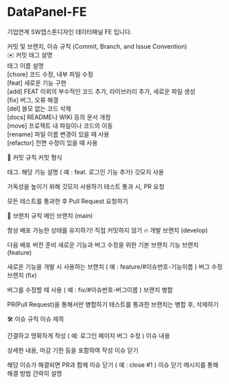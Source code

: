 # DataPanel-FE
기업연계 SW캡스톤디자인 데이터패널 FE 입니다.  

커밋 및 브랜치, 이슈 규칙 (Commit, Branch, and Issue Convention)  
✉️ 커밋 태그 설명  
태그 이름	설명  
[chore]	코드 수정, 내부 파일 수정  
[feat]	새로운 기능 구현  
[add]	FEAT 이외의 부수적인 코드 추가, 라이브러리 추가, 새로운 파일 생성  
[fix]	버그, 오류 해결  
[del]	쓸모 없는 코드 삭제  
[docs]	README나 WIKI 등의 문서 개정  
[move]	프로젝트 내 파일이나 코드의 이동  
[rename]	파일 이름 변경이 있을 때 사용  
[refactor]	전면 수정이 있을 때 사용  

📌 커밋 규칙
커밋 형식

태그. 해당 기능 설명 ( 예 : feat. 로그인 기능 추가)
깃모지 사용

가독성을 높이기 위해 깃모지 사용하기
테스트 통과 시, PR 요청

모든 테스트를 통과한 후 Pull Request 요청하기

🌴 브랜치 규칙
메인 브랜치 (main)

항상 배포 가능한 상태를 유지하기!
직접 커밋하지 않기 🔥
개발 브랜치 (develop)

다음 배포 버전 준비
새로운 기능과 버그 수정을 위한 기본 브랜치
기능 브랜치 (feature)

새로운 기능을 개발 시 사용하는 브랜치 ( 예 : feature/#이슈번호-기능이름 )
버그 수정 브랜치 (fix)

버그를 수정할 때 사용 ( 예 : fix/#이슈번호-버그이름 )
브랜치 병합

PR(Pull Request)을 통해서만 병합하기
테스트를 통과한 브랜치는 병합 후, 삭제하기

🛠️ 이슈 규칙
이슈 제목

간결하고 명확하게 작성 ( 예: 로그인 페이지 버그 수정 )
이슈 내용

상세한 내용, 마감 기한 등을 포함하여 작성
이슈 닫기

해당 이슈가 해결되면 PR과 함께 이슈 닫기 ( 예 : close #1 )
이슈 닫기 메시지를 통해 해결 방법 간략히 설명
